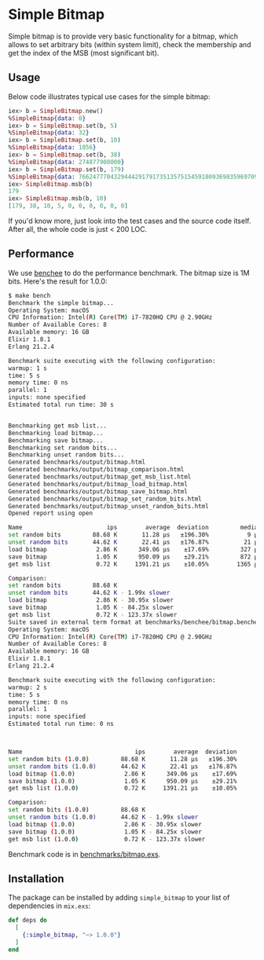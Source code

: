 # Simple Bitmap

Simple bitmap is to provide very basic functionality for a bitmap, which allows to set arbitrary bits (within system limit), check the membership and get the index of the MSB (most significant bit).

## Usage

Below code illustrates typical use cases for the simple bitmap:

```elixir
iex> b = SimpleBitmap.new()
%SimpleBitmap{data: 0}
iex> b = SimpleBitmap.set(b, 5)
%SimpleBitmap{data: 32}
iex> b = SimpleBitmap.set(b, 10)
%SimpleBitmap{data: 1056}
iex> b = SimpleBitmap.set(b, 38)
%SimpleBitmap{data: 274877908000}
iex> b = SimpleBitmap.set(b, 179)
%SimpleBitmap{data: 766247770432944429179173513575154591809369835969709088}
iex> SimpleBitmap.msb(b)
179
iex> SimpleBitmap.msb(b, 10)
[179, 38, 10, 5, 0, 0, 0, 0, 0, 0]
```

If you'd know more, just look into the test cases and the source code itself. After all, the whole code is just < 200 LOC.

## Performance

We use [benchee](https://github.com/PragTob/benchee) to do the performance benchmark. The bitmap size is 1M bits. Here's the result for 1.0.0:

```bash
$ make bench
Benchmark the simple bitmap...
Operating System: macOS
CPU Information: Intel(R) Core(TM) i7-7820HQ CPU @ 2.90GHz
Number of Available Cores: 8
Available memory: 16 GB
Elixir 1.8.1
Erlang 21.2.4

Benchmark suite executing with the following configuration:
warmup: 1 s
time: 5 s
memory time: 0 ns
parallel: 1
inputs: none specified
Estimated total run time: 30 s


Benchmarking get msb list...
Benchmarking load bitmap...
Benchmarking save bitmap...
Benchmarking set random bits...
Benchmarking unset random bits...
Generated benchmarks/output/bitmap.html
Generated benchmarks/output/bitmap_comparison.html
Generated benchmarks/output/bitmap_get_msb_list.html
Generated benchmarks/output/bitmap_load_bitmap.html
Generated benchmarks/output/bitmap_save_bitmap.html
Generated benchmarks/output/bitmap_set_random_bits.html
Generated benchmarks/output/bitmap_unset_random_bits.html
Opened report using open

Name                        ips        average  deviation         median         99th %
set random bits         88.68 K       11.28 μs   ±196.30%           9 μs          38 μs
unset random bits       44.62 K       22.41 μs   ±176.87%          21 μs          60 μs
load bitmap              2.86 K      349.06 μs    ±17.69%         327 μs         553 μs
save bitmap              1.05 K      950.09 μs    ±29.21%         872 μs     1765.44 μs
get msb list             0.72 K     1391.21 μs    ±10.05%        1365 μs     1859.88 μs

Comparison:
set random bits         88.68 K
unset random bits       44.62 K - 1.99x slower
load bitmap              2.86 K - 30.95x slower
save bitmap              1.05 K - 84.25x slower
get msb list             0.72 K - 123.37x slower
Suite saved in external term format at benchmarks/benchee/bitmap.benchee
Operating System: macOS
CPU Information: Intel(R) Core(TM) i7-7820HQ CPU @ 2.90GHz
Number of Available Cores: 8
Available memory: 16 GB
Elixir 1.8.1
Erlang 21.2.4

Benchmark suite executing with the following configuration:
warmup: 2 s
time: 5 s
memory time: 0 ns
parallel: 1
inputs: none specified
Estimated total run time: 0 ns



Name                                ips        average  deviation         median         99th %
set random bits (1.0.0)         88.68 K       11.28 μs   ±196.30%           9 μs          38 μs
unset random bits (1.0.0)       44.62 K       22.41 μs   ±176.87%          21 μs          60 μs
load bitmap (1.0.0)              2.86 K      349.06 μs    ±17.69%         327 μs         553 μs
save bitmap (1.0.0)              1.05 K      950.09 μs    ±29.21%         872 μs     1765.44 μs
get msb list (1.0.0)             0.72 K     1391.21 μs    ±10.05%        1365 μs     1859.88 μs

Comparison:
set random bits (1.0.0)         88.68 K
unset random bits (1.0.0)       44.62 K - 1.99x slower
load bitmap (1.0.0)              2.86 K - 30.95x slower
save bitmap (1.0.0)              1.05 K - 84.25x slower
get msb list (1.0.0)             0.72 K - 123.37x slower
```

Benchmark code is in [benchmarks/bitmap.exs](./benchmarks/bitmap.exs).

## Installation

The package can be installed by adding `simple_bitmap` to your list of dependencies in `mix.exs`:

```elixir
def deps do
  [
    {:simple_bitmap, "~> 1.0.0"}
  ]
end
```
